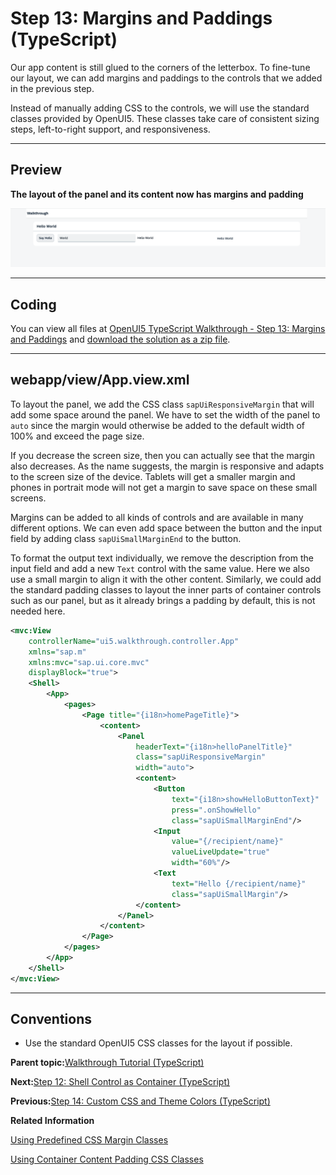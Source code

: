 <!-- loio5826c0c2e47c4507ba0eeb26332c33a2 -->

# Step 13: Margins and Paddings \(TypeScript\)

Our app content is still glued to the corners of the letterbox. To fine-tune our layout, we can add margins and paddings to the controls that we added in the previous step.

Instead of manually adding CSS to the controls, we will use the standard classes provided by OpenUI5. These classes take care of consistent sizing steps, left-to-right support, and responsiveness.

***

## Preview

  
  
**The layout of the panel and its content now has margins and padding**

![](images/loio0becf3ee81f5486a864e3b39ba036402_LowRes.png "The layout of the panel and its content now has margins and padding")

***

<a name="loio5826c0c2e47c4507ba0eeb26332c33a2__section_wl1_jq2_syb"/>

## Coding

You can view all files at [OpenUI5 TypeScript Walkthrough - Step 13: Margins and Paddings](https://github.com/sap-samples/ui5-typescript-walkthrough/tree/main/steps/13) and [download the solution as a zip file](https://sap-samples.github.io/ui5-typescript-walkthrough/ui5-typescript-walkthrough-step-13.zip).

***

<a name="loio5826c0c2e47c4507ba0eeb26332c33a2__section_xl1_jq2_syb"/>

## webapp/view/App.view.xml

To layout the panel, we add the CSS class `sapUiResponsiveMargin` that will add some space around the panel. We have to set the width of the panel to `auto` since the margin would otherwise be added to the default width of 100% and exceed the page size.

If you decrease the screen size, then you can actually see that the margin also decreases. As the name suggests, the margin is responsive and adapts to the screen size of the device. Tablets will get a smaller margin and phones in portrait mode will not get a margin to save space on these small screens.

Margins can be added to all kinds of controls and are available in many different options. We can even add space between the button and the input field by adding class `sapUiSmallMarginEnd` to the button.

To format the output text individually, we remove the description from the input field and add a new `Text` control with the same value. Here we also use a small margin to align it with the other content. Similarly, we could add the standard padding classes to layout the inner parts of container controls such as our panel, but as it already brings a padding by default, this is not needed here.

```xml
<mvc:View
	controllerName="ui5.walkthrough.controller.App"
	xmlns="sap.m"
	xmlns:mvc="sap.ui.core.mvc"
	displayBlock="true">
	<Shell>
		<App>
			<pages>
				<Page title="{i18n>homePageTitle}">
					<content>
						<Panel
							headerText="{i18n>helloPanelTitle}"
							class="sapUiResponsiveMargin"
							width="auto">
							<content>
								<Button
									text="{i18n>showHelloButtonText}"
									press=".onShowHello"
									class="sapUiSmallMarginEnd"/>
								<Input
									value="{/recipient/name}"
									valueLiveUpdate="true"
									width="60%"/>
								<Text
									text="Hello {/recipient/name}"
									class="sapUiSmallMargin"/>
							</content>
						</Panel>
					</content>
				</Page>
			</pages>
		</App>
	</Shell>
</mvc:View>
```

***

## Conventions

-   Use the standard OpenUI5 CSS classes for the layout if possible.


**Parent topic:**[Walkthrough Tutorial \(TypeScript\)](walkthrough-tutorial-typescript-dad1905.md "In this tutorial we'll introduce you to all major development paradigms of OpenUI5. We'll demonstrate the use of TypeScript with OpenUI5 and highlight the specific characteristics of this approach.")

**Next:**[Step 12: Shell Control as Container \(TypeScript\)](step-12-shell-control-as-container-typescript-4af44cb.md "Now we use a shell control as container for our app and use it as our new root element. The shell takes care of visual adaptation of the application to the device's screen size by introducing a so-called letterbox on desktop screens.")

**Previous:**[Step 14: Custom CSS and Theme Colors \(TypeScript\)](step-14-custom-css-and-theme-colors-typescript-4cc841e.md "Sometimes we need to define some more fine-granular layouts and this is when we can use the flexibility of CSS by adding custom style classes to controls and style them as we like.")

**Related Information**  


[Using Predefined CSS Margin Classes](../04_Essentials/using-predefined-css-margin-classes-777168f.md "OpenUI5 gives you the option of adding spacing in between controls by adding a margin. A margin clears an area around its respective control, outside of its border.")

[Using Container Content Padding CSS Classes](../04_Essentials/using-container-content-padding-css-classes-c71f6df.md "For many container controls in OpenUI5, such as a Dialog or a Page, you can define whether the container should have a padding within the content area. A padding clears the area between the container layout and the controls that are displayed in the content area.")


